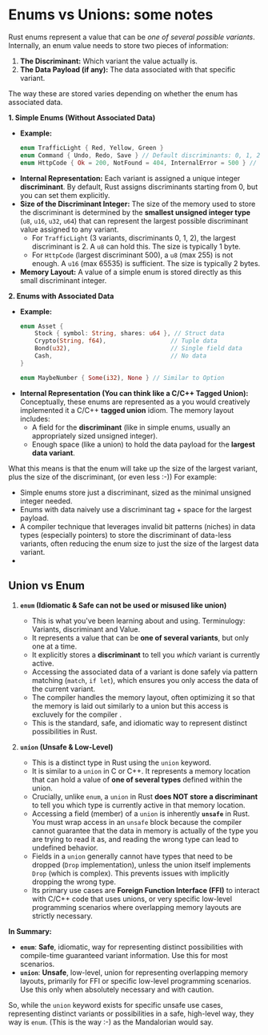 # Enums vs Unions: some notes 

Rust enums represent a value that can be *one of several possible variants*. Internally, an enum value needs to store two pieces of information:

1.  **The Discriminant:** Which variant the value actually is.
2.  **The Data Payload (if any):** The data associated with that specific variant.

The way these are stored varies depending on whether the enum has associated data.

**1. Simple Enums (Without Associated Data)**

*   **Example:**
    ```rust
    enum TrafficLight { Red, Yellow, Green }
    enum Command { Undo, Redo, Save } // Default discriminants: 0, 1, 2
    enum HttpCode { Ok = 200, NotFound = 404, InternalError = 500 } // Explicit discriminants
    ```
*   **Internal Representation:** Each variant is assigned a unique integer **discriminant**. By default, Rust assigns discriminants starting from 0, but you can set them explicitly.
*   **Size of the Discriminant Integer:** The size of the memory used to store the discriminant is determined by the **smallest unsigned integer type** (`u8`, `u16`, `u32`, `u64`) that can represent the largest possible discriminant value assigned to any variant.
    *   For `TrafficLight` (3 variants, discriminants 0, 1, 2), the largest discriminant is 2. A `u8` can hold this. The size is typically 1 byte.
    *   For `HttpCode` (largest discriminant 500), a `u8` (max 255) is not enough. A `u16` (max 65535) is sufficient. The size is typically 2 bytes.
*   **Memory Layout:** A value of a simple enum is stored directly as this small discriminant integer.

**2. Enums with Associated Data**

*   **Example:**
    ```rust
    enum Asset {
        Stock { symbol: String, shares: u64 }, // Struct data
        Crypto(String, f64),                  // Tuple data
        Bond(u32),                            // Single field data
        Cash,                                 // No data
    }
    
    enum MaybeNumber { Some(i32), None } // Similar to Option
    ```
*   **Internal Representation (You can think like a C/C++ Tagged Union):** Conceptually, these enums are represented as a you would creatively implemented it a C/C++ **tagged union** idiom. The memory layout includes:
    *   A field for the **discriminant** (like in simple enums, usually an appropriately sized unsigned integer).
    *   Enough space (like a union) to hold the data payload for the **largest data variant**.


What this means is that the enum will take up the size of the largest variant, plus the size of the discriminant, (or even less :-)) For example:

*   Simple enums store just a discriminant, sized as the minimal unsigned integer needed.
*   Enums with data naively use a discriminant tag + space for the largest payload.
*   A compiler technique that leverages invalid bit patterns (niches) in data types (especially pointers) to store the discriminant of data-less variants, often reducing the enum size to just the size of the largest data variant.
*   

## Union vs Enum

1.  **`enum` (Idiomatic & Safe can not be used or misused like union)**
    *   This is what you've been learning about and using. Terminulogy: Variants, discriminant and Value.
    *   It represents a value that can be **one of several variants**, but only one at a time.
    *   It explicitly stores a **discriminant** to tell you *which* variant is currently active.
    *   Accessing the associated data of a variant is done safely via pattern matching (`match`, `if let`), which ensures you only access the data of the current variant.
    *   The compiler handles the memory layout, often optimizing it so that the memory is laid out similarly to a union but this access is excluvely for the compiler .
    *   This is the standard, safe, and idiomatic way to represent distinct possibilities in Rust.

2.  **`union` (Unsafe & Low-Level)**
    *   This is a distinct type in Rust using the `union` keyword.
    *   It is similar to a `union` in C or C++. It represents a memory location that can hold a value of **one of several types** defined within the union.
    *   Crucially, unlike `enum`, a `union` in Rust **does NOT store a discriminant** to tell you which type is currently active in that memory location.
    *   Accessing a field (member) of a `union` is inherently **`unsafe`** in Rust. You must wrap access in an `unsafe` block because the compiler cannot guarantee that the data in memory is actually of the type you are trying to read it as, and reading the wrong type can lead to undefined behavior.
    *   Fields in a `union` generally cannot have types that need to be dropped (`Drop` implementation), unless the union itself implements `Drop` (which is complex). This prevents issues with implicitly dropping the wrong type.
    *   Its primary use cases are **Foreign Function Interface (FFI)** to interact with C/C++ code that uses unions, or very specific low-level programming scenarios where overlapping memory layouts are strictly necessary.

**In Summary:**

*   **`enum`**: **Safe**, idiomatic, way for representing distinct possibilities with compile-time guaranteed variant information. Use this for most scenarios.
*   **`union`**: **Unsafe**, low-level, union for representing overlapping memory layouts, primarily for FFI  or specific low-level programming scenarios. Use this only when absolutely necessary and with caution.

So, while the `union` keyword exists for specific unsafe use cases, representing distinct variants or possibilities in a safe, high-level way, they way is `enum`. (This is the way :-) as the Mandalorian would say.